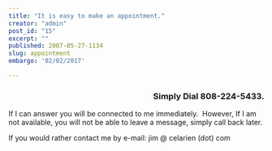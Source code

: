 ```yaml
---
title: "It is easy to make an appointment."
creator: "admin"
post_id: "15"
excerpt: ""
published: 2007-05-27-1134
slug: appointment
embargo: '02/02/2017'

---
```

<h3 style="text-align:right">Simply Dial 808-224-5433.</h3>

If I can answer you will be connected to me immediately.  However, If I am not available, you will not be able to leave a message, simply call back later.

If you would rather contact me by e-mail: jim @ celarien (dot) com